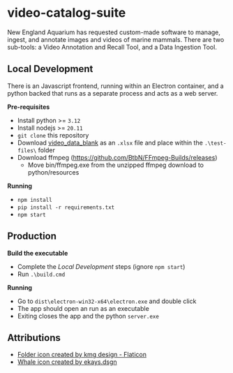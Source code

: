 # video-catalog-suite

New England Aquarium has requested custom-made software to manage, ingest, and annotate images and videos of marine mammals. There are two sub-tools: a Video Annotation and Recall Tool, and a Data Ingestion Tool.

## Local Development

There is an Javascript frontend, running within an Electron container, and a python backed that runs as a separate process and acts as a web server.

**Pre-requisites**

- Install python >= `3.12`
- Install nodejs >= `20.11`
- `git clone` this repository
- Download [video_data_blank](https://docs.google.com/spreadsheets/d/1-H_4MKgTKCH0FXSmXvH-JL7M8vyCJkocljIGnYStL3s/edit?usp=sharing) as an `.xlsx` file and place within the `.\test-files\` folder
- Download ffmpeg (https://github.com/BtbN/FFmpeg-Builds/releases)
  - Move bin/ffmpeg.exe from the unzipped ffmpeg download to python/resources

**Running**

- `npm install`
- `pip install -r requirements.txt`
- `npm start`

## Production

**Build the executable**

- Complete the _Local Development_ steps (ignore `npm start`)
- Run `.\build.cmd`

**Running**

- Go to `dist\electron-win32-x64\electron.exe` and double click
- The app should open an run as an executable
- Exiting closes the app and the python `server.exe`

## Attributions

- [Folder icon created by kmg design - Flaticon](https://www.flaticon.com/free-icons/folder)
- [Whale icon created by ekays.dsgn](https://www.freepik.com/icon/whale_14948232#fromView=image_search_similar&page=1&position=48&uuid=7a2ad780-c395-40da-9aec-656d8b79b0c8)
